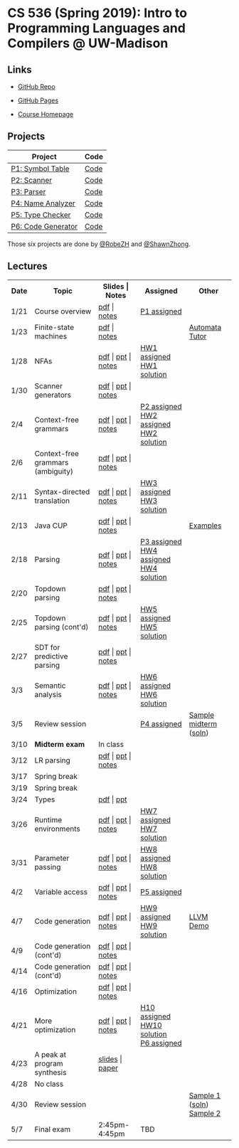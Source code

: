 # CS 536 (Spring 2019): Intro to Programming Languages and Compilers @ UW-Madison 

## Links

- [GitHub Repo](https://github.com/ShawnZhong/CS536-Spring-2019)

- [GitHub Pages](https://shawnzhong.github.io/CS536-Spring-2019/)

- [Course Homepage](http://pages.cs.wisc.edu/~loris/cs536/)

## Projects


|               Project            |   Code     |
| -------------------------------- | ---------- |
| [P1: Symbol Table](p1/p1.html)   | [Code](p1) |
| [P2: Scanner](p2/p2.html)        | [Code](p2) |
| [P3: Parser](p3/p3.html)         | [Code](p3) |
| [P4: Name Analyzer](p4/p4.html)  | [Code](p4) |
| [P5: Type Checker](p5/p5.html)   | [Code](p5) |
| [P6: Code Generator](p6/p6.html) | [Code](p6) |



Those six projects are done by [@RobeZH](https://github.com/541736690) and [@ShawnZhong](https://github.com/ShawnZhong).


## Lectures

<table class="tg">
   <tr>
      <th>Date</th>
      <th>Topic</th>
      <th>Slides | Notes</th>
      <th>Assigned</th>
      <th>Other</th>
   </tr>
   <tr>
      <td>1/21</td>
      <td>Course overview</td>
      <td>
         <a href="slides/lec1.pdf">pdf</a> |
         <a href="readings/overview.html">notes</a>
      </td>
      <td>
         <a href="p1/p1.html">P1 assigned</a>
      </td>
      <td></td>
   </tr>
   <tr>
      <td>1/23</td>
      <td>Finite-state machines</td>
      <td>
         <a href="slides/lec2.pdf">pdf</a> |
         <a href="readings/scanning.php">notes</a>
      </td>
      <td>
      </td>
      <td>
         <a href="tutorinfo.html">Automata Tutor</a>
      </td>
   </tr>
   <tr>
      <td>1/28</td>
      <td>NFAs</td>
      <td>
         <a href="slides/lec3.pdf">pdf</a> |
         <a href="slides/lec3.pptx">ppt</a> |
         <a href="readings/scanning.php">notes</a>
      </td>
      <td>
         <a href="h1/h1.html">HW1 assigned</a> <br />
         <a href="hw_solutions/hw1_soln/hw1_solution.html">HW1 solution</a>
      </td>
      <td></td>
   </tr>
   <tr>
      <td>1/30</td>
      <td>Scanner generators</td>
      <td>
         <a href="slides/lec4.pdf">pdf</a> |
         <a href="slides/lec4.pptx">ppt</a> | 
         <a href="readings/JLex.php">notes</a>
      </td>
      <td>
      </td>
      <td></td>
   </tr>
   <tr>
      <td>2/4</td>
      <td>Context-free grammars</td>
      <td>
         <a href="slides/lec5.pdf">pdf</a> |
         <a href="slides/lec5.pptx">ppt</a> |
         <a href="readings/CFGs.php">notes</a>
      </td>
      <td>
         <a href="p2/p2.html">P2 assigned</a>
         <a href="h2/h2.html">HW2 assigned</a> <br />
         <a href="hw_solutions/hw2_soln/h2_soln.html">HW2 solution</a>
      </td>
      <td></td>
   </tr>
   <tr>
      <td>2/6</td>
      <td>Context-free grammars (ambiguity)</td>
      <td>
         <a href="slides/lec6.pdf">pdf</a> |
         <a href="slides/lec6.pptx">ppt</a> | 
         <a href="readings/CFGs.php">notes</a>
      </td>
      <td></td>
      <td></td>
   </tr>
   <tr>
      <td>2/11</td>
      <td>Syntax-directed translation</td>
      <td>
         <a href="slides/lec7.pdf">pdf</a> |
         <a href="slides/lec7.pptx">ppt</a> |
         <a href="readings/SDT.php">notes</a>
      </td>
      <td>
         <a href="h3/h3.html">HW3 assigned</a> <br />
         <a href="hw_solutions/hw3_soln/h3_soln.html">HW3 solution</a>
      </td>
      <td></td>
   </tr>
   <tr>
      <td>2/13</td>
      <td>Java CUP</td>
      <td>
         <a href="slides/lec8.pdf">pdf</a> |
         <a href="slides/lec8.pptx">ppt</a> | 
         <a href="readings/CUP.php">notes</a>
      </td>
      <td>
      </td>
      <td>
         <a href="http://www2.cs.tum.edu/projekte/cup/examples.php">
         Examples</a>
      </td>
   </tr>
   <tr>
      <td>2/18</td>
      <td>Parsing</td>
      <td>
         <a href="slides/lec9.pdf">pdf</a> |
         <a href="slides/lec9.pptx">ppt</a> |
         <a href="readings/Parsing.php">notes</a>
      </td>
      <td>
         <a href="p3/p3.html">P3 assigned</a><br>
         <a href="h4/h4.html">HW4 assigned</a> <br />
         <a href="hw_solutions/hw4_soln/h4_soln.html">HW4 solution</a>
      </td>
      <td></td>
   </tr>
   <tr>
      <td>2/20</td>
      <td>Topdown parsing</td>
      <td>
         <a href="slides/lec10.pdf">pdf</a> |
         <a href="slides/lec10.pptx">ppt</a> | 
         <a href="readings/Topdown.php">notes</a>
      </td>
      <td></td>
      <td></td>
   </tr>
   <tr>
      <td>2/25</td>
      <td>Topdown parsing (cont'd)</td>
      <td>
         <a href="slides/lec11.pdf">pdf</a> |
         <a href="slides/lec11.pptx">ppt</a> |
         <a href="readings/Topdown.php">notes</a>
      </td>
      <td>
         <a href="h5/h5.html">HW5 assigned</a> <br />
         <a href="hw_solutions/hw5_soln/h5_soln.html">HW5 solution</a>
      </td>
      <td></td>
   </tr>
   <tr>
      <td>2/27</td>
      <td>SDT for predictive parsing</td>
      <td>
         <a href="slides/lec12.pdf">pdf</a> |
         <a href="slides/lec12.pptx">ppt</a> |
         <a href="readings/parsingSDT.php">notes</a>
      </td>
      <td>
      </td>
      <td>
      </td>
   </tr>
   <tr>
      <td>3/3</td>
      <td>Semantic analysis</td>
      <td>
         <a href="slides/lec13.pdf">pdf</a> |
         <a href="slides/lec13.pptx">ppt</a> |
         <a href="readings/symtab.php">notes</a>
      </td>
      <td>
         <a href="h6/h6.html">HW6 assigned</a> <br />
         <a href="hw_solutions/hw6_soln/h6_soln.html">HW6 solution</a>
      </td>
      <td></td>
   </tr>
   <tr>
      <td>3/5</td>
      <td>Review session</td>
      <td></td>
      <td>
         <a href="p4/p4.html">P4 assigned</a> <br />
      </td>
      <td>
         <a href="old_exams/midterm13.pdf">Sample midterm</a> (<a href="old_exams/midterm13soln.html">soln</a>)<br />
         <!--<a href="old_exams/practice.pdf">Practice</a> (<a href="old_exams/practicesol.pdf">soln</a>)-->
      </td>
   </tr>
   <tr>
      <td>3/10</td>
      <td><b>Midterm exam </b></td>
      <td>
         In class
      </td>
      <td></td>
      <td></td>
   </tr>
   <tr>
      <td>3/12</td>
      <td>LR parsing</td>
      <td>
         <a href="slides/lec14.pdf">pdf</a> |
         <a href="slides/lec14.pptx">ppt</a> |
         <a href="readings/LR.php">notes</a>
      </td>
      <td></td>
      <td></td>
   </tr>
   <tr>
      <td>3/17</td>
      <td>
         Spring break
      </td>
      <td></td>
      <td></td>
      <td></td>
   </tr>
   <tr>
      <td>3/19</td>
      <td>
         Spring break
      </td>
      <td></td>
      <td></td>
      <td></td>
   </tr>
   <tr>
      <td>3/24</td>
      <td>
         Types
      </td>
      <td>
         <a href="slides/lec15.pdf">pdf</a> |
         <a href="slides/lec15.pptx">ppt</a>
      </td>
      <td></td>
      <td></td>
   </tr>
   <tr>
      <td>3/26</td>
      <td>
         Runtime environments
      </td>
      <td>
         <a href="slides/lec16.pdf">pdf</a> |
         <a href="slides/lec16.pptx">ppt</a> |
         <a href="readings/runtime.php">notes</a>
      </td>
      <td>
         <a href="h7/h7.html">HW7 assigned</a> <br />
         <a href="hw_solutions/hw7_soln/h7_soln.html">HW7 solution</a>
      </td>
      <td></td>
   </tr>
   <tr>
      <td>3/31</td>
      <td>
         Parameter passing
      </td>
      <td>
         <a href="slides/lec17.pdf">pdf</a> |
         <a href="slides/lec17.pptx">ppt</a> |
         <a href="readings/params.php">notes</a>
      </td>
      <td>
         <a href="h8/h8.html">HW8 assigned</a><br>
         <a href="hw_solutions/hw8_soln/h8_soln.pdf">HW8 solution</a>
      </td>
      <td></td>
   </tr>
   <tr>
      <td>4/2</td>
      <td>
         Variable access
      </td>
      <td>
         <a href="slides/lec18.pdf">pdf</a> |
         <a href="slides/lec18.pptx">ppt</a> | 
         <a href="readings/vars.php">notes</a>
      </td>
      <td>
         <a href="p5/p5.html">P5 assigned</a>
      </td>
      <td></td>
   </tr>
   <tr>
      <td>4/7</td>
      <td>
         Code generation
      </td>
      <td>
         <a href="slides/lec19.pdf">pdf</a> |
         <a href="slides/lec19.pptx">ppt</a> |
         <a href="readings/codegen.php">notes</a>
      </td>
      <td>
         <a href="h9/h9.html">HW9 assigned</a><br />
         <a href="hw_solutions/hw9_soln/h9_soln.html">HW9 solution</a>
      </td>
      <td>
         <a href="slides/lec19_code/demo.zip">LLVM Demo</a>
      </td>
   </tr>
   <tr>
      <td>4/9</td>
      <td>
         Code generation (cont'd)
      </td>
      <td>
         <a href="slides/lec20.pdf">pdf</a> |
         <a href="slides/lec20.pptx">ppt</a> | 
         <a href="readings/codegen.php">notes</a>
      </td>
      <td>
      </td>
      <td></td>
   </tr>
   <tr>
      <td>4/14</td>
      <td>
         Code generation (cont'd)
      </td>
      <td>
         <a href="slides/lec21.pdf">pdf</a> |
         <a href="slides/lec21.pptx">ppt</a> |
         <a href="readings/codegen.php">notes</a>
      </td>
      <td></td>
      <td></td>
   </tr>
   <tr>
      <td>4/16</td>
      <td>
         Optimization
      </td>
      <td>
         <a href="slides/lec22.pdf">pdf</a> |
         <a href="slides/lec22.pptx">ppt</a> | 
         <a href="readings/optimization.php">notes</a>
      </td>
      <td></td>
      <td></td>
   </tr>
   <tr>
      <td>4/21</td>
      <td>
         More optimization
      </td>
      <td>
         <a href="slides/lec23.pdf">pdf</a> |
         <a href="slides/lec23.pptx">ppt</a> |
         <a href="readings/optimization.php">notes</a>
      </td>
      <td>
         <a href="h10/h10.html">H10 assigned</a><br>
         <a href="hw_solutions/hw10_soln/h10_soln.html">HW10 solution</a><br />
         <a href="p6/p6.html">P6 assigned</a>
      </td>
      <td></td>
   </tr>
   <tr>
      <td>4/23</td>
      <td>A peak at program synthesis</td>
      <td>
         <a href="slides/2020-cs536-researchintro.pptx">slides</a> |
         <a href="https://pages.cs.wisc.edu/~loris/papers/cav18-qsygus.pdf">paper</a>
         <!--<a href="slides/compcert2.pdf">slides</a> |
            <a href="slides/compcert-CACM.pdf">paper</a>-->
      </td>
      <td>
      </td>
      <td>
         <!--<a href="https://www.cis.upenn.edu/~bcpierce/sf/current/index.html">Coq book</a>-->
      </td>
   </tr>
   <tr>
      <td>4/28</td>
      <td>
         No class
      </td>
      <td>
         <!--
            <a href="http://llvm.org/docs/WritingAnLLVMPass.html">
                LLVM passes</a><br>
            <a href="http://adriansampson.net/blog/llvm.html">
                Sampson's blog</a><br>
              -->
      </td>
      <td></td>
      <td></td>
   </tr>
   <tr>
      <td>4/30</td>
      <td>
         Review session
      </td>
      <td></td>
      <td></td>
      <td>
         <a href="old_exams/sample1.pdf">Sample 1</a> (<a href="old_exams/sampleFinalPost.answers.html">soln</a>)<br />
         <a href="old_exams/sample2.pdf">Sample 2</a><br />
      </td>
   </tr>
   <tr>
      <td>5/7</td>
      <td>Final exam</td>
      <td>2:45pm-4:45pm</td>
      <td>TBD</td>
      <td></td>
   </tr>
</table>
